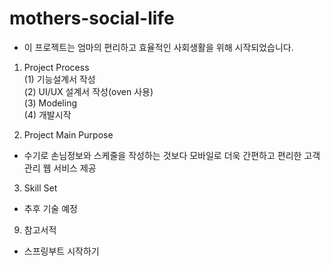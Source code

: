 # mothers-social-life
- 이 프로젝트는 엄마의 편리하고 효율적인 사회생활을 위해 시작되었습니다.

1. Project Process  
(1) 기능설계서 작성  
(2) UI/UX 설계서 작성(oven 사용)  
(3) Modeling  
(4) 개발시작  

2. Project Main Purpose
- 수기로 손님정보와 스케줄을 작성하는 것보다 모바일로 더욱 간편하고 편리한 고객관리 웹 서비스 제공

3. Skill Set
- 추후 기술 예정


9. 참고서적
- 스프링부트 시작하기
